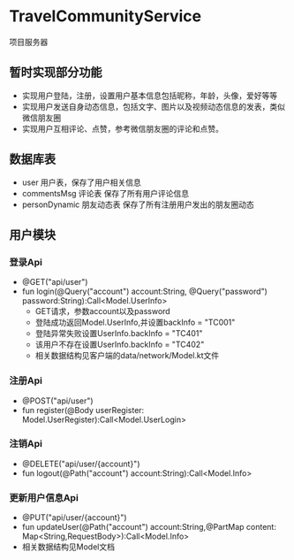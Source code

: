 # TravelCommunityService
项目服务器
## 暂时实现部分功能
- 实现用户登陆，注册，设置用户基本信息包括昵称，年龄，头像，爱好等等
- 实现用户发送自身动态信息，包括文字、图片以及视频动态信息的发表，类似微信朋友圈
- 实现用户互相评论、点赞，参考微信朋友圈的评论和点赞。
## 数据库表 
- user   用户表，保存了用户相关信息
- commentsMsg   评论表  保存了所有用户评论信息
- personDynamic  朋友动态表  保存了所有注册用户发出的朋友圈动态
## 用户模块 
### 登录Api
- @GET("api/user")
- fun login(@Query("account") account:String, @Query("password") password:String):Call<Model.UserInfo>
  - GET请求，参数account以及password 
  - 登陆成功返回Model.UserInfo,并设置backInfo = "TC001"
  - 登陆异常失败设置UserInfo.backInfo = "TC401"
  - 该用户不存在设置UserInfo.backInfo = "TC402"
  - 相关数据结构见客户端的data/network/Model.kt文件
### 注册Api 
  - @POST("api/user")
  - fun register(@Body userRegister: Model.UserRegister):Call<Model.UserLogin>
### 注销Api
  - @DELETE("api/user/{account}")
  - fun logout(@Path("account") account:String):Call<Model.Info>
### 更新用户信息Api
  - @PUT("api/user/{account}")
  - fun updateUser(@Path("account") account:String,@PartMap content: Map<String,RequestBody>):Call<Model.Info>
- 相关数据结构见Model文档 


